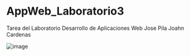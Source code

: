 # AppWeb_Laboratorio3

Tarea del Laboratorio Desarrollo de Aplicaciones Web
Jose Pila
Joahn Cardenas

![image](https://github.com/user-attachments/assets/3bae3643-edd4-48e8-b5dd-ebe08f67a9e4)
